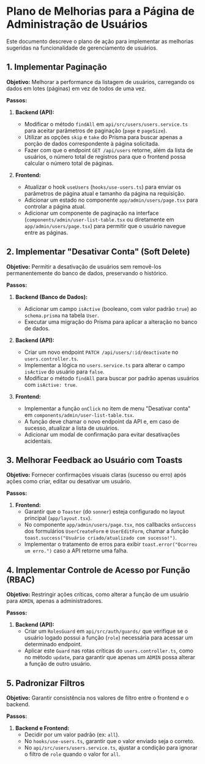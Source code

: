 # Plano de Melhorias para a Página de Administração de Usuários

Este documento descreve o plano de ação para implementar as melhorias sugeridas na funcionalidade de gerenciamento de usuários.

## 1. Implementar Paginação

**Objetivo:** Melhorar a performance da listagem de usuários, carregando os dados em lotes (páginas) em vez de todos de uma vez.

**Passos:**

1.  **Backend (API):**
    *   Modificar o método `findAll` em `api/src/users/users.service.ts` para aceitar parâmetros de paginação (`page` e `pageSize`).
    *   Utilizar as opções `skip` e `take` do Prisma para buscar apenas a porção de dados correspondente à página solicitada.
    *   Fazer com que o endpoint `GET /api/users` retorne, além da lista de usuários, o número total de registros para que o frontend possa calcular o número total de páginas.

2.  **Frontend:**
    *   Atualizar o hook `useUsers` (`hooks/use-users.ts`) para enviar os parâmetros de página atual e tamanho da página na requisição.
    *   Adicionar um estado no componente `app/admin/users/page.tsx` para controlar a página atual.
    *   Adicionar um componente de paginação na interface (`components/admin/user-list-table.tsx` ou diretamente em `app/admin/users/page.tsx`) para permitir que o usuário navegue entre as páginas.

## 2. Implementar "Desativar Conta" (Soft Delete)

**Objetivo:** Permitir a desativação de usuários sem removê-los permanentemente do banco de dados, preservando o histórico.

**Passos:**

1.  **Backend (Banco de Dados):**
    *   Adicionar um campo `isActive` (booleano, com valor padrão `true`) ao `schema.prisma` na tabela `User`.
    *   Executar uma migração do Prisma para aplicar a alteração no banco de dados.

2.  **Backend (API):**
    *   Criar um novo endpoint `PATCH /api/users/:id/deactivate` no `users.controller.ts`.
    *   Implementar a lógica no `users.service.ts` para alterar o campo `isActive` do usuário para `false`.
    *   Modificar o método `findAll` para buscar por padrão apenas usuários com `isActive: true`.

3.  **Frontend:**
    *   Implementar a função `onClick` no item de menu "Desativar conta" em `components/admin/user-list-table.tsx`.
    *   A função deve chamar o novo endpoint da API e, em caso de sucesso, atualizar a lista de usuários.
    *   Adicionar um modal de confirmação para evitar desativações acidentais.

## 3. Melhorar Feedback ao Usuário com Toasts

**Objetivo:** Fornecer confirmações visuais claras (sucesso ou erro) após ações como criar, editar ou desativar um usuário.

**Passos:**

1.  **Frontend:**
    *   Garantir que o `Toaster` (do `sonner`) esteja configurado no layout principal (`app/layout.tsx`).
    *   No componente `app/admin/users/page.tsx`, nos callbacks `onSuccess` dos formulários `UserCreateForm` e `UserEditForm`, chamar a função `toast.success("Usuário criado/atualizado com sucesso!")`.
    *   Implementar o tratamento de erros para exibir `toast.error("Ocorreu um erro.")` caso a API retorne uma falha.

## 4. Implementar Controle de Acesso por Função (RBAC)

**Objetivo:** Restringir ações críticas, como alterar a função de um usuário para `ADMIN`, apenas a administradores.

**Passos:**

1.  **Backend (API):**
    *   Criar um `RolesGuard` em `api/src/auth/guards/` que verifique se o usuário logado possui a função (`role`) necessária para acessar um determinado endpoint.
    *   Aplicar este `Guard` nas rotas críticas do `users.controller.ts`, como no método `update`, para garantir que apenas um `ADMIN` possa alterar a função de outro usuário.

## 5. Padronizar Filtros

**Objetivo:** Garantir consistência nos valores de filtro entre o frontend e o backend.

**Passos:**

1.  **Backend e Frontend:**
    *   Decidir por um valor padrão (ex: `all`).
    *   No `hooks/use-users.ts`, garantir que o valor enviado seja o correto.
    *   No `api/src/users/users.service.ts`, ajustar a condição para ignorar o filtro de `role` quando o valor for `all`.
